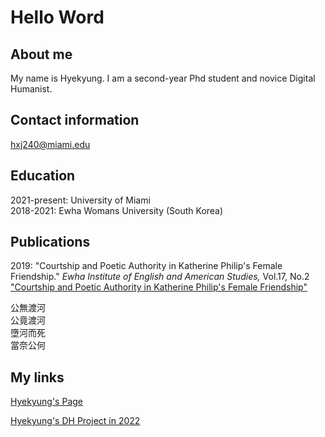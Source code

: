 
# Hello Word

## About me 

My name is Hyekyung. I am a second-year Phd student and novice Digital Humanist. 

## Contact information

[hxj240@miami.edu](mailto:hxj240@miami.edu)

## Education 

2021-present: University of Miami<br/>
2018-2021: Ewha Womans University (South Korea)

## Publications 

2019: "Courtship and Poetic Authority in Katherine Philip's Female Friendship." *Ewha Institute of English and American Studies,* Vol.17, No.2<br/>
["Courtship and Poetic Authority in Katherine Philip's Female Friendship"](http://www.riss.kr/search/detail/DetailView.do?p_mat_type=1a0202e37d52c72d&control_no=f2ae83606b08a6a947de9c1710b0298d&keyword=Hyekyung%20Jung%20%20Katherine%20Philips)


公無渡河<br/>
公竟渡河<br/> 
墮河而死<br/> 
當奈公何 

## My links 

[Hyekyung's Page](https://austraea.github.io/)<br/>

[Hyekyung's DH Project in 2022](https://austraea.github.io/DHProject2022/)
